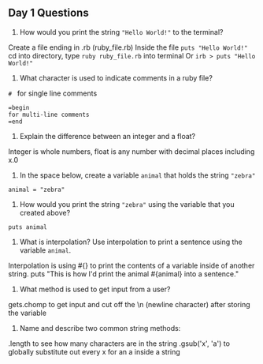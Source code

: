 ## Day 1 Questions

1. How would you print the string `"Hello World!"` to the terminal?

Create a file ending in .rb (ruby_file.rb)
Inside the file `puts "Hello World!"`
cd into directory, type `ruby ruby_file.rb` into terminal
Or `irb > puts "Hello World!"`

1. What character is used to indicate comments in a ruby file?

`# ` for single line comments
```
=begin
for multi-line comments
=end
```

1. Explain the difference between an integer and a float?

Integer is whole numbers, float is any number with decimal places including x.0

1. In the space below, create a variable `animal` that holds the string `"zebra"`

`animal = "zebra"`

1. How would you print the string ``"zebra"`` using the variable that you created above?

` puts animal `

1. What is interpolation? Use interpolation to print a sentence using the variable `animal`.

Interpolation is using #{} to print the contents of a variable inside of another string.
puts "This is how I'd print the animal #{animal} into a sentence."

1. What method is used to get input from a user?

gets.chomp to get input and cut off the \n (newline character) after storing the variable

1. Name and describe two common string methods:

.length to see how many characters are in the string
.gsub('x', 'a') to globally substitute out every x for an a inside a string

